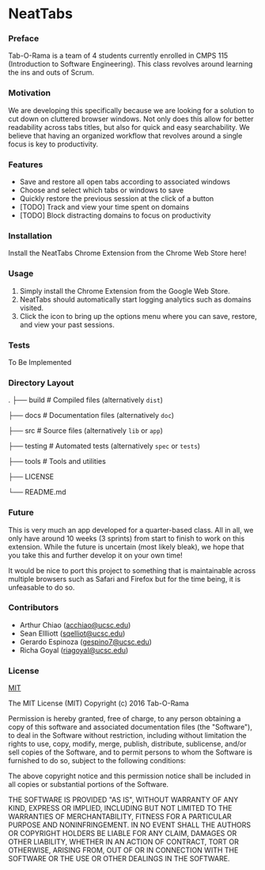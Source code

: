 # NeatTabs

### Preface

Tab-O-Rama is a team of 4 students currently enrolled in CMPS 115 (Introduction to Software Engineering). This class revolves around learning the ins and outs of Scrum.

### Motivation

We are developing this specifically because we are looking for a solution to cut down on cluttered browser windows. Not only does this allow for better readability across tabs titles, but also for quick and easy searchability. We believe that having an organized workflow that revolves around a single focus is key to productivity.

### Features

* Save and restore all open tabs according to associated windows
* Choose and select which tabs or windows to save
* Quickly restore the previous session at the click of a button
* [TODO] Track and view your time spent on domains
* [TODO] Block distracting domains to focus on productivity

### Installation

Install the NeatTabs Chrome Extension from the Chrome Web Store here!

### Usage

1. Simply install the Chrome Extension from the Google Web Store.
2. NeatTabs should automatically start logging analytics such as domains visited.
3. Click the icon to bring up the options menu where you can save, restore, and view your past sessions.

### Tests

To Be Implemented

### Directory Layout

.
├── build                   # Compiled files (alternatively `dist`)

├── docs                    # Documentation files (alternatively `doc`)

├── src                     # Source files (alternatively `lib` or `app`)

├── testing                 # Automated tests (alternatively `spec` or `tests`)

├── tools                   # Tools and utilities

├── LICENSE

└── README.md

### Future

This is very much an app developed for a quarter-based class. All in all, we only have around 10 weeks (3 sprints) from start to finish to work on this extension. While the future is uncertain (most likely bleak), we hope that you take this and further develop it on your own time!

It would be nice to port this project to something that is maintainable across multiple browsers such as Safari and Firefox but for the time being, it is unfeasable to do so.


### Contributors

* Arthur Chiao (acchiao@ucsc.edu)
* Sean Ellliott (sqelliot@ucsc.edu)
* Gerardo Espinoza (gespino7@ucsc.edu)
* Richa Goyal (riagoyal@ucsc.edu)

### License
[MIT](https://opensource.org/licenses/MIT)

The MIT License (MIT)
Copyright (c) 2016 Tab-O-Rama

Permission is hereby granted, free of charge, to any person obtaining a copy of this software and associated documentation files (the "Software"), to deal in the Software without restriction, including without limitation the rights to use, copy, modify, merge, publish, distribute, sublicense, and/or sell copies of the Software, and to permit persons to whom the Software is furnished to do so, subject to the following conditions:

The above copyright notice and this permission notice shall be included in all copies or substantial portions of the Software.

THE SOFTWARE IS PROVIDED "AS IS", WITHOUT WARRANTY OF ANY KIND, EXPRESS OR IMPLIED, INCLUDING BUT NOT LIMITED TO THE WARRANTIES OF MERCHANTABILITY, FITNESS FOR A PARTICULAR PURPOSE AND NONINFRINGEMENT. IN NO EVENT SHALL THE AUTHORS OR COPYRIGHT HOLDERS BE LIABLE FOR ANY CLAIM, DAMAGES OR OTHER LIABILITY, WHETHER IN AN ACTION OF CONTRACT, TORT OR OTHERWISE, ARISING FROM, OUT OF OR IN CONNECTION WITH THE SOFTWARE OR THE USE OR OTHER DEALINGS IN THE SOFTWARE.
